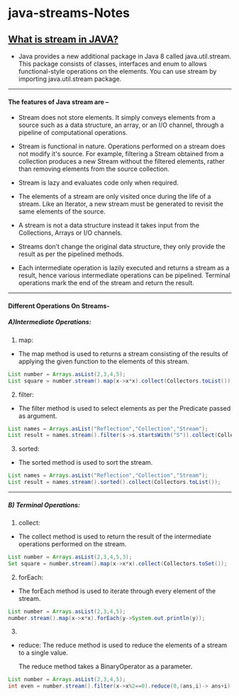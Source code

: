 # java-streams-Notes


## [What is stream in JAVA?](https://www.geeksforgeeks.org/stream-in-java/)

- Java provides a new additional package in Java 8 called java.util.stream. This package consists of classes, interfaces and enum to allows functional-style operations on the elements. You can use stream by importing java.util.stream package.

---

#### The features of Java stream are –

- Stream does not store elements. It simply conveys elements from a source such as a data structure, an array, or an I/O channel, through a pipeline of computational operations.

- Stream is functional in nature. Operations performed on a stream does not modify it's source. For example, filtering a Stream obtained from a collection produces a new Stream without the filtered elements, rather than removing elements from the source collection.

- Stream is lazy and evaluates code only when required.

- The elements of a stream are only visited once during the life of a stream. Like an Iterator, a new stream must be generated to revisit the same elements of the source.


- A stream is not a data structure instead it takes input from the Collections, Arrays or I/O channels.

- Streams don’t change the original data structure, they only provide the result as per the pipelined methods.

- Each intermediate operation is lazily executed and returns a stream as a result, hence various intermediate operations can be pipelined. Terminal operations mark the end of the stream and return the result.

----

#### Different Operations On Streams-

##### A)Intermediate Operations:

1. map: 

- The map method is used to returns a stream consisting of the results of applying the given function to the elements of this stream.

```java
List number = Arrays.asList(2,3,4,5);
List square = number.stream().map(x->x*x).collect(Collectors.toList());
```
2. filter: 

- The filter method is used to select elements as per the Predicate passed as argument.

```java
List names = Arrays.asList("Reflection","Collection","Stream");
List result = names.stream().filter(s->s.startsWith("S")).collect(Collectors.toList());
```

3. sorted: 

- The sorted method is used to sort the stream.

```java
List names = Arrays.asList("Reflection","Collection","Stream");
List result = names.stream().sorted().collect(Collectors.toList());
```
----

##### B) Terminal Operations:

1. collect:
- The collect method is used to return the result of the intermediate operations performed on the stream.
```java
List number = Arrays.asList(2,3,4,5,3);
Set square = number.stream().map(x->x*x).collect(Collectors.toSet());
```
2. forEach: 

- The forEach method is used to iterate through every element of the stream.

```java
List number = Arrays.asList(2,3,4,5);
number.stream().map(x->x*x).forEach(y->System.out.println(y));
```

3. 

- reduce: The reduce method is used to reduce the elements of a stream to a single value.

	The reduce method takes a BinaryOperator as a parameter.

```java
List number = Arrays.asList(2,3,4,5);
int even = number.stream().filter(x->x%2==0).reduce(0,(ans,i)-> ans+i);
```